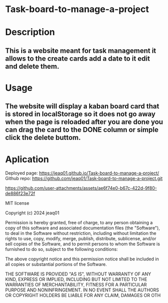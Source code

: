 # Task-board-to-manage-a-project
# Description
## This is a website meant for task management it allows to the create cards add a date to it edit and delete them.
# Usage
## The website will display a kaban board card that is stored in localStorage so it does not go away when the page is reloaded after you are done you can drag the card to the DONE column or simple click the delete buttom.

# Aplication
 Deployed page: https://jeaq01.github.io/Task-board-to-manage-a-project/
 Github repo: https://github.com/jeaq01/Task-board-to-manage-a-project.git
 


https://github.com/user-attachments/assets/ae6f74e0-b67c-422d-9f80-de886f23e72f



MIT license

Copyright (c) 2024 jeaq01

Permission is hereby granted, free of charge, to any person obtaining a copy of this software and associated documentation files (the "Software"), to deal in the Software without restriction, including without limitation the rights to use, copy, modify, merge, publish, distribute, sublicense, and/or sell copies of the Software, and to permit persons to whom the Software is furnished to do so, subject to the following conditions:

The above copyright notice and this permission notice shall be included in all copies or substantial portions of the Software.

THE SOFTWARE IS PROVIDED "AS IS", WITHOUT WARRANTY OF ANY KIND, EXPRESS OR IMPLIED, INCLUDING BUT NOT LIMITED TO THE WARRANTIES OF MERCHANTABILITY, FITNESS FOR A PARTICULAR PURPOSE AND NONINFRINGEMENT. IN NO EVENT SHALL THE AUTHORS OR COPYRIGHT HOLDERS BE LIABLE FOR ANY CLAIM, DAMAGES OR OTH
